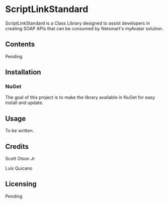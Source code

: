 # ScriptLinkStandard

ScriptLinkStandard is a Class Library designed to assist developers in creating SOAP APIs that can be consumed by Netsmart's myAvatar solution.

## Contents

Pending

## Installation

### NuGet
The goal of this project is to make the library available in NuGet for easy install and update.

## Usage
To be written.

## Credits
Scott Olson Jr

Luis Quicano

## Licensing
Pending
